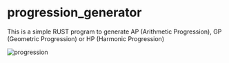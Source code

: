 # progression_generator

This is a simple RUST program to generate AP (Arithmetic Progression), GP (Geometric Progression) or HP (Harmonic Progression)

![progression](https://user-images.githubusercontent.com/82666308/196089203-107b3ef2-6cbd-486c-945b-262d10b000ad.JPG)

